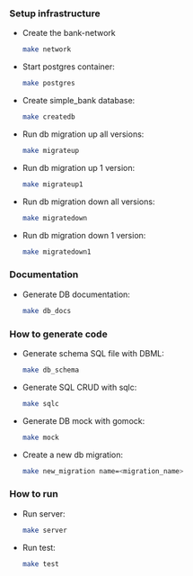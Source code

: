 ### Setup infrastructure

-   Create the bank-network

    ```bash
    make network
    ```

-   Start postgres container:

    ```bash
    make postgres
    ```

-   Create simple_bank database:

    ```bash
    make createdb
    ```

-   Run db migration up all versions:

    ```bash
    make migrateup
    ```

-   Run db migration up 1 version:

    ```bash
    make migrateup1
    ```

-   Run db migration down all versions:

    ```bash
    make migratedown
    ```

-   Run db migration down 1 version:

    ```bash
    make migratedown1
    ```

### Documentation

-   Generate DB documentation:

    ```bash
    make db_docs
    ```

### How to generate code

-   Generate schema SQL file with DBML:

    ```bash
    make db_schema
    ```

-   Generate SQL CRUD with sqlc:

    ```bash
    make sqlc
    ```

-   Generate DB mock with gomock:

    ```bash
    make mock
    ```

-   Create a new db migration:

    ```bash
    make new_migration name=<migration_name>
    ```

### How to run

-   Run server:

    ```bash
    make server
    ```

-   Run test:

    ```bash
    make test
    ```
